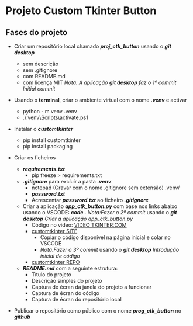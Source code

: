 # Projeto Custom Tkinter Button

## Fases do projeto

- Criar um repositório local chamado ***proj_ctk_button*** usando o ***git desktop***
    - sem descrição
    - sem .gitignore
    - com README.md
    - com licença MIT
_Nota: A aplicação ***git desktop*** faz o 1º commit_
    _Initial commit_
- Usando o **terminal**, criar o ambiente virtual com o nome ***.venv*** e activar
    - python - m venv .venv
    - .\\.venv\Scripts\activate.ps1

- Instalar o ***customtkinter***
    - pip install customtkinter
    - pip install packaging

- Criar os ficheiros
    - ***requirements.txt***
        - pip freeze > requirements.txt
    - ***.gitignore*** para excluir a pasta ***.venv***
        - notepad (Gravar com o nome .gitignore sem extensão)
            .venv/
        - ***password.txt***
        - Acrescentar ***password.txt*** ao ficheiro ***.gitignore***
    - Criar a aplicação ***app_ctk_button.py*** com base nos links abaixo usando o VSCODE: ***code .***
    _Nota:Fazer o 2º commit_ usando o ***git desktop***
        _Criar a aplicação app_ctk_button.py_ 
        - Código no video: [VIDEO TKINTER:COM](https://www.youtube.com/watch?v=WE1IuPOICxE)
        -  [customtkinter SITE](https://customtkinter.tomschimansky.com/)
            - Copiar o código disponível na página inicial e
            colar no VSCODE
            -  _Nota:Fazer o 3º commit_ usando o ***git desktop***
                _Introdução inicial de código_ 
        - [customtkinter REPO](https://github.com/TomSchimansky/CustomTkinter)
    - ***README.md*** com a seguinte estrutura:
        - Título do projeto
        - Descrição simples do projeto
        - Captura de écran da janela do projeto a funcionar
        - Captura de écran do código
        - Captura de écran do repositório local   

- Publicar o repositório como público com o nome ***prog_ctk_button*** no ***github*** 
